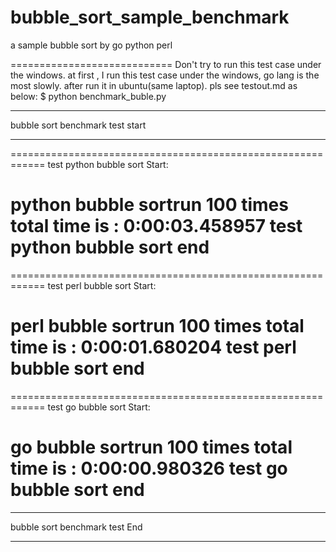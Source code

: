 bubble_sort_sample_benchmark
============================

a sample bubble sort by go python perl

============================
Don't try to run this test case under the windows.
at first , I run this test case under the windows,
go lang is the most slowly.
after run it in ubuntu(same laptop).
pls see testout.md as below:
$ python benchmark_buble.py 
____________________________________________________________
bubble sort benchmark test start
____________________________________________________________

============================================================
test python bubble sort Start:

python bubble sortrun 100 times total time is : 0:00:03.458957
test python bubble sort end
============================================================

============================================================
test perl bubble sort Start:

perl bubble sortrun 100 times total time is : 0:00:01.680204
test perl bubble sort end
============================================================

============================================================
test go bubble sort Start:

go bubble sortrun 100 times total time is : 0:00:00.980326
test go bubble sort end
============================================================
____________________________________________________________
bubble sort benchmark test End
____________________________________________________________
